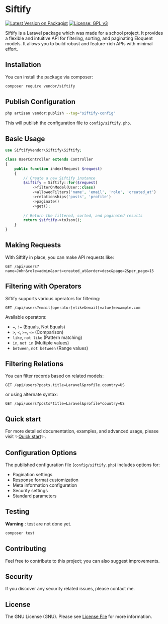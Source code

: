 # Siftify

[![Latest Version on Packagist](https://img.shields.io/packagist/v/strawberry-development/siftify.svg?style=flat-square)](https://packagist.org/packages/strawberry-development/siftify)
[![License: GPL v3](https://img.shields.io/badge/License-GPLv3-blue.svg?style=flat-square)](https://www.gnu.org/licenses/gpl-3.0)

Siftify is a Laravel package which was made for a school project. It provides a flexible and intuitive API for filtering, sorting, and paginating Eloquent models. It allows you to build robust and feature-rich APIs with minimal effort.

## Installation

You can install the package via composer:

```bash
composer require vendor/siftify
```

## Publish Configuration

```bash
php artisan vendor:publish --tag="siftify-config"
```

This will publish the configuration file to `config/siftify.php`.

## Basic Usage

```php
use SiftifyVendor\Siftify\Siftify;

class UserController extends Controller
{
    public function index(Request $request)
    {
        // Create a new Siftify instance
        $siftify = Siftify::for($request)
            ->filterOnModel(User::class)
            ->allowedFilters('name', 'email', 'role', 'created_at')
            ->relationships('posts', 'profile')
            ->paginate()
            ->get();
        
        // Return the filtered, sorted, and paginated results
        return $siftify->toJson();
    }
}
```

## Making Requests

With Siftify in place, you can make API requests like:

```
GET /api/users?name=John&role=admin&sort=created_at&order=desc&page=2&per_page=15
```

## Filtering with Operators

Siftify supports various operators for filtering:

```
GET /api/users?email[operator]=like&email[value]=example.com
```

Available operators:
- `=`, `!=` (Equals, Not Equals)
- `>`, `<`, `>=`, `<=` (Comparison)
- `like`, `not like` (Pattern matching)
- `in`, `not in` (Multiple values)
- `between`, `not between` (Range values)

## Filtering Relations

You can filter records based on related models:

```
GET /api/users?posts.title=Laravel&profile.country=US
```

or using alternate syntax:

```
GET /api/users?posts*title=Laravel&profile*country=US
```

## Quick start

For more detailed documentation, examples, and advanced usage, please visit ✨[Quick start](quickStart.md)✨.

## Configuration Options

The published configuration file (`config/siftify.php`) includes options for:

- Pagination settings
- Response format customization
- Meta information configuration
- Security settings
- Standard parameters

## Testing

**Warning** : test are not done yet.

```bash
composer test
```

## Contributing

Feel free to contribute to this project; you can also suggest improvements.

## Security

If you discover any security related issues, please contact me.

## License

The GNU License (GNU). Please see [License File](LICENSE.md) for more information.
